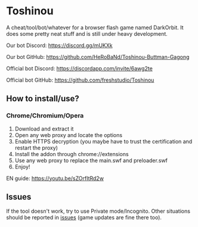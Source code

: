 Toshinou
==========
A cheat/tool/bot/whatever for a browser flash game named DarkOrbit.
It does some pretty neat stuff and is still under heavy development.

Our bot Discord: https://discord.gg/mUKXk

Our bot GitHub: https://github.com/HeRoBaNd/Toshinou-Buttman-Gagong

Official bot Discord: https://discordapp.com/invite/6awg2te

Official bot GitHub: https://github.com/freshstudio/Toshinou

How to install/use?
----------
### Chrome/Chromium/Opera
1. Download and extract it
2. Open any web proxy and locate the options
3. Enable HTTPS decryption (you maybe have to trust the certification and restart the proxy)
4. Install the addon through chrome://extensions
5. Use any web proxy to replace the main.swf and preloader.swf
6. Enjoy!

EN guide: https://youtu.be/sZOrfItRd2w

Issues
----------
If the tool doesn't work, try to use Private mode/Incognito.
Other situations should be reported in [issues](../../issues) (game updates are fine there too).
